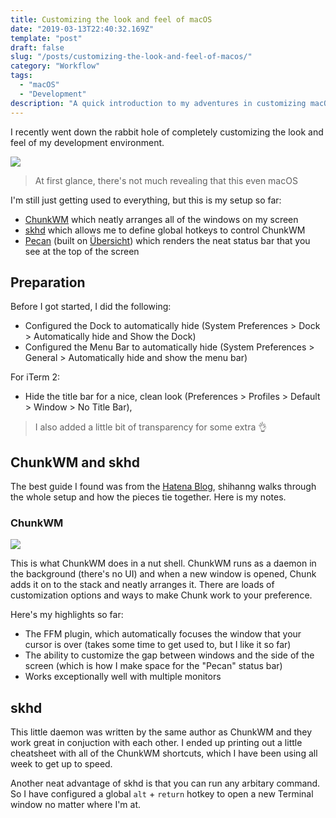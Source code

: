 ```yaml
---
title: Customizing the look and feel of macOS
date: "2019-03-13T22:40:32.169Z"
template: "post"
draft: false
slug: "/posts/customizing-the-look-and-feel-of-macos/"
category: "Workflow"
tags:
  - "macOS"
  - "Development"
description: "A quick introduction to my adventures in customizing macOS, visually"
---
```


I recently went down the rabbit hole of completely customizing the look and feel of my development environment.

![](/media/chunkwm-screenshot.png)

> At first glance, there's not much revealing that this even macOS

I'm still just getting used to everything, but this is my setup so far:

* [ChunkWM](https://koekeishiya.github.io/chunkwm/) which neatly arranges all of the windows on my screen
* [skhd](https://github.com/koekeishiya/skhd) which allows me to define global hotkeys to control ChunkWM
* [Pecan](https://github.com/zzzeyez/Pecan) (built on [Übersicht](http://tracesof.net/uebersicht/)) which renders the neat status bar that you see at the top of the screen

## Preparation

Before I got started, I did the following:

* Configured the Dock to automatically hide (System Preferences > Dock > Automatically hide and Show the Dock)
* Configured the Menu Bar to automatically hide (System Preferences > General > Automatically hide and show the menu bar)

For iTerm 2:
* Hide the title bar for a nice, clean look (Preferences > Profiles > Default > Window > No Title Bar),

> I also added a little bit of transparency for some extra 👌

## ChunkWM and skhd

The best guide I found was from the [Hatena Blog](http://hde-advent-2017.hatenadiary.jp/entry/2017/12/24/000000), shihanng walks through the whole setup and how the pieces tie together. Here is my notes.

### ChunkWM

![](/media/chunkwm-insert.gif)

This is what ChunkWM does in a nut shell. ChunkWM runs as a daemon in the background (there's no UI) and when a new window is opened, Chunk adds it on to the stack and neatly arranges it. There are loads of customization options and ways to make Chunk work to your preference.

Here's my highlights so far:

* The FFM plugin, which automatically focuses the window that your cursor is over (takes some time to get used to, but I like it so far)
* The ability to customize the gap between windows and the side of the screen (which is how I make space for the "Pecan" status bar)
* Works exceptionally well with multiple monitors

## skhd

This little daemon was written by the same author as ChunkWM and they work great in conjuction with each other. I ended up printing out a little cheatsheet with all of the ChunkWM shortcuts, which I have been using all week to get up to speed.

Another neat advantage of skhd is that you can run any arbitary command. So I have configured a global `alt` + `return` hotkey to open a new Terminal window no matter where I'm at.

